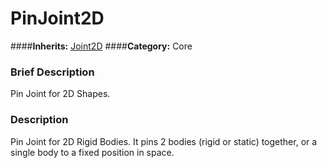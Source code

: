 #  PinJoint2D  
####**Inherits:** [Joint2D](class_joint2d)
####**Category:** Core

###  Brief Description  
Pin Joint for 2D Shapes.

###  Description  
Pin Joint for 2D Rigid Bodies. It pins 2 bodies (rigid or static) together, or a single body to a fixed position in space.
